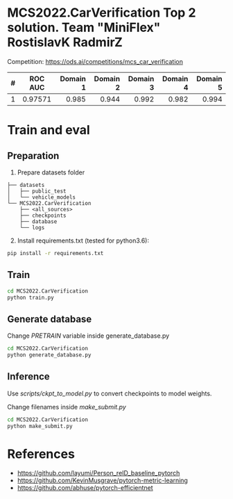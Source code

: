 # MCS2022.CarVerification Top 2 solution. Team "MiniFlex" RostislavK RadmirZ

Competition: https://ods.ai/competitions/mcs_car_verification

| # |   ROC AUC   |   Domain 1   |   Domain 2   |   Domain 3   |   Domain 4   |   Domain 5   |
|---|:-----------:|-------------:|-------------:|-------------:|-------------:|-------------:|
| 1 |    0.97571  |     0.985    |    0.944     |    0.992     |    0.982     |    0.994     |

# Train and eval

## Preparation
1. Prepare datasets folder
```
├── datasets
│   ├── public_test
│   └── vehicle_models
└── MCS2022.CarVerification
    ├── <all_sources>
    ├── checkpoints
    ├── database
    └── logs
```

2. Install requirements.txt (tested for python3.6):
```bash
pip install -r requirements.txt
```

## Train
```bash
cd MCS2022.CarVerification
python train.py
```

## Generate database
Change *PRETRAIN* variable inside generate_database.py
```bash
cd MCS2022.CarVerification
python generate_database.py
```

## Inference
Use *scripts/ckpt_to_model.py* to convert checkpoints to model weights.

Change filenames inside *make_submit.py*

```bash
cd MCS2022.CarVerification
python make_submit.py
```

# References
- https://github.com/layumi/Person_reID_baseline_pytorch
- https://github.com/KevinMusgrave/pytorch-metric-learning
- https://github.com/abhuse/pytorch-efficientnet
